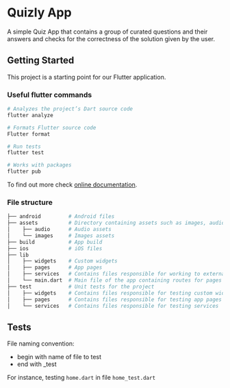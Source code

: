 # Quizly App

A simple Quiz App that contains a group of curated questions and their answers and checks for the correctness of the solution given by the user.

## Getting Started

This project is a starting point for our Flutter application.

### Useful flutter commands

```bash
# Analyzes the project’s Dart source code
flutter analyze
```

```bash
# Formats Flutter source code
Flutter format
```

```bash
# Run tests
flutter test
```

```bash
# Works with packages
flutter pub 
```

To find out more check [online documentation](https://docs.flutter.dev/).

### File structure

```bash
├── android         # Android files
├── assets          # Directory containing assets such as images, audio
│    ├── audio      # Audio assets
│    └── images     # Images assets
├── build           # App build
├── ios             # iOS files
├── lib
│    ├── widgets    # Custom widgets
│    ├── pages      # App pages
│    ├── services   # Contains files responsible for working to external APIs, database, etc. 
│    └── main.dart  # Main file of the app containing routes for pages - ADD ONLY ROUTES !!!
├── test            # Unit tests for the project
│    ├── widgets    # Contains files responsible for testing custom widgets  
│    ├── pages      # Contains files responsible for testing app pages 
│    └── services   # Contains files responsible for testing services 
```

## Tests

File naming convention:
- begin with name of file to test
- end with _test

For instance, testing `home.dart` in file `home_test.dart`
